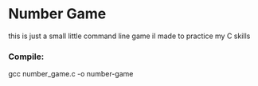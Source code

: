 # Number Game
this is just a small little command line game iI made to practice my C skills

### Compile:
gcc number_game.c -o number-game 
